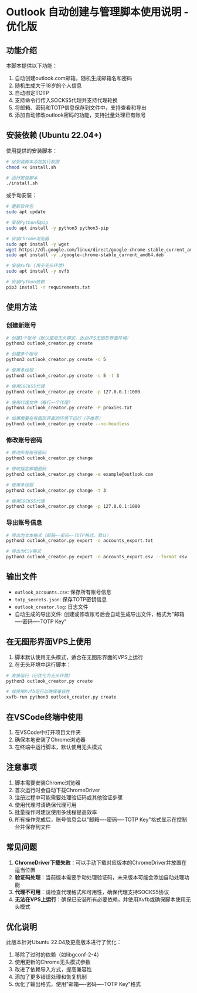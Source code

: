 # Outlook 自动创建与管理脚本使用说明 - 优化版

## 功能介绍

本脚本提供以下功能：

1. 自动创建outlook.com邮箱，随机生成邮箱名和密码
2. 随机生成大于18岁的个人信息
3. 自动绑定TOTP
4. 支持命令行传入SOCKS5代理并支持代理轮换
5. 将邮箱、密码和TOTP信息保存到文件中，支持查看和导出
6. 添加自动修改outlook密码的功能，支持批量处理已有账号

## 安装依赖 (Ubuntu 22.04+)

使用提供的安装脚本：

```bash
# 给安装脚本添加执行权限
chmod +x install.sh

# 运行安装脚本
./install.sh
```

或手动安装：

```bash
# 更新软件包
sudo apt update

# 安装Python和pip
sudo apt install -y python3 python3-pip

# 安装Chrome浏览器
sudo apt install -y wget
wget https://dl.google.com/linux/direct/google-chrome-stable_current_amd64.deb
sudo apt install -y ./google-chrome-stable_current_amd64.deb

# 安装Xvfb (用于无头环境)
sudo apt install -y xvfb

# 安装Python依赖
pip3 install -r requirements.txt
```

## 使用方法

### 创建新账号

```bash
# 创建1个账号（默认使用无头模式，适合VPS无图形界面环境）
python3 outlook_creator.py create

# 创建多个账号
python3 outlook_creator.py create -c 5

# 使用多线程
python3 outlook_creator.py create -c 5 -t 3

# 使用SOCKS5代理
python3 outlook_creator.py create -p 127.0.0.1:1080

# 使用代理文件（每行一个代理）
python3 outlook_creator.py create -P proxies.txt

# 如果需要在有图形界面的环境下运行（不推荐）
python3 outlook_creator.py create --no-headless
```

### 修改账号密码

```bash
# 修改所有账号密码
python3 outlook_creator.py change

# 修改指定邮箱密码
python3 outlook_creator.py change -e example@outlook.com

# 使用多线程
python3 outlook_creator.py change -t 3

# 使用SOCKS5代理
python3 outlook_creator.py change -p 127.0.0.1:1080
```

### 导出账号信息

```bash
# 导出为文本格式（邮箱—-密码—-TOTP格式，默认）
python3 outlook_creator.py export -o accounts_export.txt

# 导出为CSV格式
python3 outlook_creator.py export -o accounts_export.csv --format csv
```

## 输出文件

- `outlook_accounts.csv`: 保存所有账号信息
- `totp_secrets.json`: 保存TOTP密钥信息
- `outlook_creator.log`: 日志文件
- 自动生成的导出文件: 创建或修改账号后会自动生成导出文件，格式为"邮箱—-密码—-TOTP Key"

## 在无图形界面VPS上使用

1. 脚本默认使用无头模式，适合在无图形界面的VPS上运行
2. 在无头环境中运行脚本：

```bash
# 直接运行（已优化为无头环境）
python3 outlook_creator.py create

# 或使用Xvfb运行以确保兼容性
xvfb-run python3 outlook_creator.py create
```

## 在VSCode终端中使用

1. 在VSCode中打开项目文件夹
2. 确保本地安装了Chrome浏览器
3. 在终端中运行脚本，默认使用无头模式

## 注意事项

1. 脚本需要安装Chrome浏览器
2. 首次运行时会自动下载ChromeDriver
3. 注册过程中可能需要处理验证码或其他验证步骤
4. 使用代理时请确保代理可用
5. 批量操作时建议使用多线程提高效率
6. 所有操作完成后，账号信息会以"邮箱—-密码—-TOTP Key"格式显示在控制台并保存到文件

## 常见问题

1. **ChromeDriver下载失败**：可以手动下载对应版本的ChromeDriver并放置在适当位置
2. **验证码处理**：当前版本需要手动处理验证码，未来版本可能会添加自动处理功能
3. **代理不可用**：请检查代理格式和可用性，确保代理支持SOCKS5协议
4. **无法在VPS上运行**：确保已安装所有必要依赖，并使用Xvfb或确保脚本使用无头模式

## 优化说明

此版本针对Ubuntu 22.04及更高版本进行了优化：

1. 移除了过时的依赖（如libgconf-2-4）
2. 使用更新的Chrome无头模式参数
3. 改进了依赖导入方式，提高兼容性
4. 添加了更多错误处理和恢复机制
5. 优化了输出格式，使用"邮箱—-密码—-TOTP Key"格式
